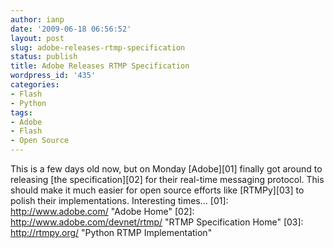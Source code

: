 ```yaml
---
author: ianp
date: '2009-06-18 06:56:52'
layout: post
slug: adobe-releases-rtmp-specification
status: publish
title: Adobe Releases RTMP Specification
wordpress_id: '435'
categories:
- Flash
- Python
tags:
- Adobe
- Flash
- Open Source
---
```


This is a few days old now, but on Monday [Adobe][01] finally got around
to releasing [the specification][02] for their real-time messaging
protocol. This should make it much easier for open source efforts like
[RTMPy][03] to polish their implementations. Interesting times... [01]:
http://www.adobe.com/ "Adobe Home" [02]:
http://www.adobe.com/devnet/rtmp/ "RTMP Specification Home" [03]:
http://rtmpy.org/ "Python RTMP Implementation"
